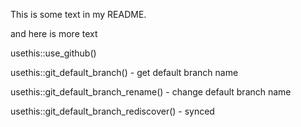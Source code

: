This is some text in my README.

and here is more text

usethis::use_github()

usethis::git_default_branch() - get default branch name

usethis::git_default_branch_rename() - change default branch name
 
usethis::git_default_branch_rediscover() - synced 